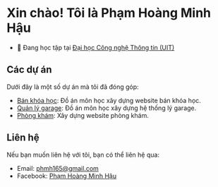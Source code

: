# Xin chào! Tôi là Phạm Hoàng Minh Hậu

- 🔭 Đang học tập tại [Đại học Công nghệ Thông tin (UIT)](https://www.uit.edu.vn)

## Các dự án

Dưới đây là một số dự án mà tôi đã đóng góp:

- [Bán khóa học](https://github.com/hau1605/sell_courses.git): Đồ án môn học xây dựng website bán khóa học.
- [Quản lý garage](https://github.com/hau1605/ManageGarage.git): Đồ án môn học xây dựng hệ thống lý garage.
- [Phòng khám](https://github.com/hau1605/medical-center): Xây dựng website phòng khám.

## Liên hệ

Nếu bạn muốn liên hệ với tôi, bạn có thể liên hệ qua:

- Email: [phmh165@gmail.com](mailto:phmh165@gmail.com)
- Facebook: [Phạm Hoàng Minh Hậu](https://facebook.com/hau165)
